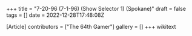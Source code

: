 +++
title = "7-20-96 (7-1-96) (Show Selector 1) (Spokane)"
draft = false
tags = []
date = 2022-12-28T17:48:08Z

[Article]
contributors = ["The 64th Gamer"]
gallery = []
+++
wikitext